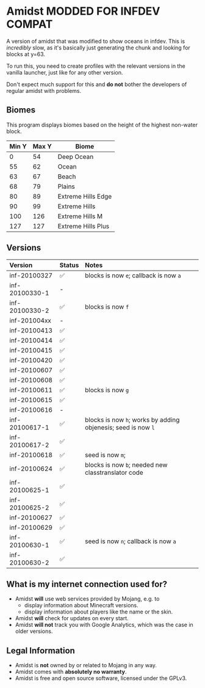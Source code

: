 # Amidst MODDED FOR INFDEV COMPAT

A version of amidst that was modified to show oceans in infdev. This is *incredibly* slow, as it's basically just generating the chunk and looking for blocks at y=63.

To run this, you need to create profiles with the relevant versions in the vanilla launcher, just like for any other version.

Don't expect much support for this and **do not** bother the developers of regular amidst with problems.

## Biomes

This program displays biomes based on the height of the highest non-water block.

Min Y | Max Y | Biome
--- | --- | ---
0 | 54 | Deep Ocean
55 | 62 | Ocean
63 | 67 | Beach
68 | 79 | Plains
80 | 89 | Extreme Hills Edge
90 | 99 | Extreme Hills
100 | 126 | Extreme Hills M
127 | 127 | Extreme Hills Plus


## Versions

Version        | Status | Notes
:------------- | :--    | :--
inf-20100327   | ✅     | blocks is now `e`; callback is now `a`
inf-20100330-1 | -      |
inf-20100330-2 | ✅     | blocks is now `f`
inf-201004xx   | -      |
inf-20100413   | ✅     | 
inf-20100414   | ✅     | 
inf-20100415   | ✅     | 
inf-20100420   | ✅     | 
inf-20100607   | ✅     | 
inf-20100608   | ✅     | 
inf-20100611   | ✅     | blocks is now `g`
inf-20100615   | ✅     | 
inf-20100616   | -      |
inf-20100617-1 | ✅     | blocks is now `h`; works by adding objenesis; seed is now `l`
inf-20100617-2 | ✅     |
inf-20100618   | ✅     | seed is now `m`; 
inf-20100624   | ✅     | blocks is now `b`; needed new classtranslator code
inf-20100625-1 | ✅     |
inf-20100625-2 | ✅     |
inf-20100627   | ✅     |
inf-20100629   | ✅     |
inf-20100630-1 | ✅     | seed is now `n`; callback is now `a`
inf-20100630-2 | ✅     |

## What is my internet connection used for?

* Amidst **will** use web services provided by Mojang, e.g. to
  * display information about Minecraft versions.
  * display information about players like the name or the skin.
* Amidst **will** check for updates on every start.
* Amidst **will not** track you with Google Analytics, which was the case in older versions.

## Legal Information

* Amidst is **not** owned by or related to Mojang in any way.
* Amidst comes with **absolutely no warranty**.
* Amidst is free and open source software, licensed under the GPLv3.
